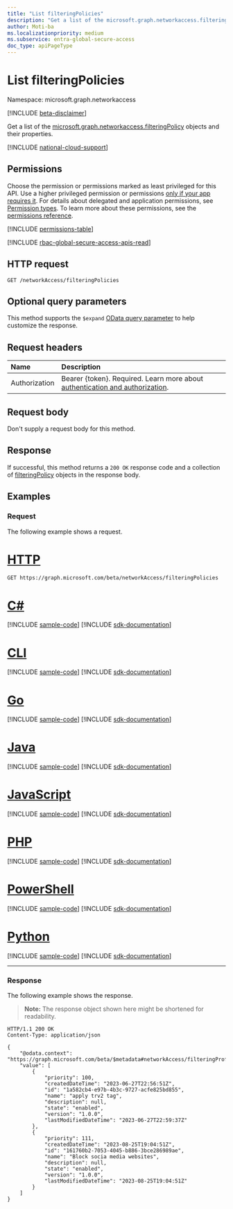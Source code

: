 ```yaml
---
title: "List filteringPolicies"
description: "Get a list of the microsoft.graph.networkaccess.filteringPolicy objects and their properties."
author: Moti-ba
ms.localizationpriority: medium
ms.subservice: entra-global-secure-access
doc_type: apiPageType
---
```


# List filteringPolicies
Namespace: microsoft.graph.networkaccess

[!INCLUDE [beta-disclaimer](../../includes/beta-disclaimer.md)]

Get a list of the [microsoft.graph.networkaccess.filteringPolicy](../resources/networkaccess-filteringpolicy.md) objects and their properties.

[!INCLUDE [national-cloud-support](../../includes/global-only.md)]

## Permissions
Choose the permission or permissions marked as least privileged for this API. Use a higher privileged permission or permissions [only if your app requires it](/graph/permissions-overview#best-practices-for-using-microsoft-graph-permissions). For details about delegated and application permissions, see [Permission types](/graph/permissions-overview#permission-types). To learn more about these permissions, see the [permissions reference](/graph/permissions-reference).

<!-- { "blockType": "permissions", "name": "networkaccess_networkaccessroot_list_filteringpolicies" } -->
[!INCLUDE [permissions-table](../includes/permissions/networkaccess-networkaccessroot-list-filteringpolicies-permissions.md)]

[!INCLUDE [rbac-global-secure-access-apis-read](../includes/rbac-for-apis/rbac-global-secure-access-apis-read.md)]

## HTTP request

<!-- {
  "blockType": "ignored"
}
-->
``` http
GET /networkAccess/filteringPolicies
```

## Optional query parameters
This method supports the `$expand` [OData query parameter](/graph/query-parameters) to help customize the response.

## Request headers
|Name|Description|
|:---|:---|
|Authorization|Bearer {token}. Required. Learn more about [authentication and authorization](/graph/auth/auth-concepts).|

## Request body
Don't supply a request body for this method.

## Response

If successful, this method returns a `200 OK` response code and a collection of [filteringPolicy](../resources/networkaccess-filteringpolicy.md) objects in the response body.

## Examples

### Request
The following example shows a request.
# [HTTP](#tab/http)
<!-- {
  "blockType": "request",
  "name": "list_filteringpolicy"
}
-->
``` http
GET https://graph.microsoft.com/beta/networkAccess/filteringPolicies
```

# [C#](#tab/csharp)
[!INCLUDE [sample-code](../includes/snippets/csharp/list-filteringpolicy-csharp-snippets.md)]
[!INCLUDE [sdk-documentation](../includes/snippets/snippets-sdk-documentation-link.md)]

# [CLI](#tab/cli)
[!INCLUDE [sample-code](../includes/snippets/cli/list-filteringpolicy-cli-snippets.md)]
[!INCLUDE [sdk-documentation](../includes/snippets/snippets-sdk-documentation-link.md)]

# [Go](#tab/go)
[!INCLUDE [sample-code](../includes/snippets/go/list-filteringpolicy-go-snippets.md)]
[!INCLUDE [sdk-documentation](../includes/snippets/snippets-sdk-documentation-link.md)]

# [Java](#tab/java)
[!INCLUDE [sample-code](../includes/snippets/java/list-filteringpolicy-java-snippets.md)]
[!INCLUDE [sdk-documentation](../includes/snippets/snippets-sdk-documentation-link.md)]

# [JavaScript](#tab/javascript)
[!INCLUDE [sample-code](../includes/snippets/javascript/list-filteringpolicy-javascript-snippets.md)]
[!INCLUDE [sdk-documentation](../includes/snippets/snippets-sdk-documentation-link.md)]

# [PHP](#tab/php)
[!INCLUDE [sample-code](../includes/snippets/php/list-filteringpolicy-php-snippets.md)]
[!INCLUDE [sdk-documentation](../includes/snippets/snippets-sdk-documentation-link.md)]

# [PowerShell](#tab/powershell)
[!INCLUDE [sample-code](../includes/snippets/powershell/list-filteringpolicy-powershell-snippets.md)]
[!INCLUDE [sdk-documentation](../includes/snippets/snippets-sdk-documentation-link.md)]

# [Python](#tab/python)
[!INCLUDE [sample-code](../includes/snippets/python/list-filteringpolicy-python-snippets.md)]
[!INCLUDE [sdk-documentation](../includes/snippets/snippets-sdk-documentation-link.md)]

---

### Response
The following example shows the response.
>**Note:** The response object shown here might be shortened for readability.
<!-- {
  "blockType": "response",
  "truncated": true,
  "@odata.type": "Collection(microsoft.graph.networkaccess.filteringPolicy)"
}
-->
``` http
HTTP/1.1 200 OK
Content-Type: application/json

{
    "@odata.context": "https://graph.microsoft.com/beta/$metadata#networkAccess/filteringProfiles",
    "value": [
        {
            "priority": 100,
            "createdDateTime": "2023-06-27T22:56:51Z",
            "id": "1a582cb4-e97b-4b3c-9727-acfe825bd855",
            "name": "apply trv2 tag",
            "description": null,
            "state": "enabled",
            "version": "1.0.0",
            "lastModifiedDateTime": "2023-06-27T22:59:37Z"
        },        
        {
            "priority": 111,
            "createdDateTime": "2023-08-25T19:04:51Z",
            "id": "161760b2-7053-4045-b886-3bce286989ae",
            "name": "Block socia media websites",
            "description": null,
            "state": "enabled",
            "version": "1.0.0",
            "lastModifiedDateTime": "2023-08-25T19:04:51Z"
        }
    ]
}
```

